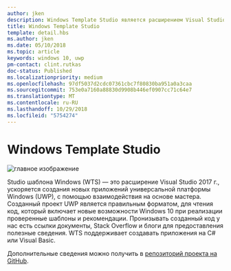 ```yaml
---
author: jken
description: Windows Template Studio является расширением Visual Studio для быстрого создания приложений UWP.
title: Windows Template Studio
template: detail.hbs
ms.author: jken
ms.date: 05/10/2018
ms.topic: article
keywords: windows 10, uwp
pm-contact: clint.rutkas
doc-status: Published
ms.localizationpriority: medium
ms.openlocfilehash: 97df5037d2cdc07361cbc7f80830ba951a0a3caa
ms.sourcegitcommit: 753e0a7160a88830d9908b446ef0907cc71c64e7
ms.translationtype: MT
ms.contentlocale: ru-RU
ms.lasthandoff: 10/29/2018
ms.locfileid: "5754274"
---
```

# <a name="windows-template-studio"></a>Windows Template Studio

![главное изображение](images/wts1.png)

Studio шаблона Windows (WTS) — это расширение Visual Studio 2017 г., ускоряется создания новых приложений универсальной платформы Windows (UWP), с помощью взаимодействия на основе мастера. Созданный проект UWP является правильным форматом, для чтения код, который включает новые возможности Windows 10 при реализации проверенные шаблоны и рекомендации. Пронизывать созданный код у нас есть ссылки документы, Stack Overflow и блоги для предоставления полезные сведения. WTS поддерживает создавать приложения на C# или Visual Basic.

Дополнительные сведения можно получить в [репозиторий проекта на GitHub](https://github.com/microsoft/windowsTemplateStudio).

